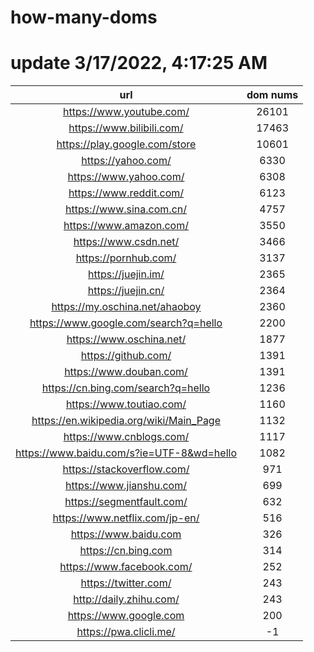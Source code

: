 # how-many-doms

# update 3/17/2022, 4:17:25 AM

url | dom nums
:-: | :-:
https://www.youtube.com/ | 26101
https://www.bilibili.com/ | 17463
https://play.google.com/store | 10601
https://yahoo.com/ | 6330
https://www.yahoo.com/ | 6308
https://www.reddit.com/ | 6123
https://www.sina.com.cn/ | 4757
https://www.amazon.com/ | 3550
https://www.csdn.net/ | 3466
https://pornhub.com/ | 3137
https://juejin.im/ | 2365
https://juejin.cn/ | 2364
https://my.oschina.net/ahaoboy | 2360
https://www.google.com/search?q=hello | 2200
https://www.oschina.net/ | 1877
https://github.com/ | 1391
https://www.douban.com/ | 1391
https://cn.bing.com/search?q=hello | 1236
https://www.toutiao.com/ | 1160
https://en.wikipedia.org/wiki/Main_Page | 1132
https://www.cnblogs.com/ | 1117
https://www.baidu.com/s?ie=UTF-8&wd=hello | 1082
https://stackoverflow.com/ | 971
https://www.jianshu.com/ | 699
https://segmentfault.com/ | 632
https://www.netflix.com/jp-en/ | 516
https://www.baidu.com | 326
https://cn.bing.com | 314
https://www.facebook.com/ | 252
https://twitter.com/ | 243
http://daily.zhihu.com/ | 243
https://www.google.com | 200
https://pwa.clicli.me/ | -1
